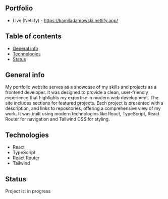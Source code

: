 ## Portfolio
* Live (Netlify) - https://kamiladamowski.netlify.app/

## Table of contents
* [General info](#general-info)
* [Technologies](#technologies)
* [Status](#status)

## General info
My portfolio website serves as a showcase of my skills and projects as a frontend developer. It was designed to provide a clean, user-friendly experience that highlights my expertise in modern web development. The site includes sections for featured projects. Each project is presented with a description, and links to repositories, offering a comprehensive view of my work. It was built using modern technologies like React, TypeScript, React Router for navigation and Tailwind CSS for styling.

## Technologies
* React
* TypeScript
* React Router
* Tailwind

## Status
Project is: in progress
